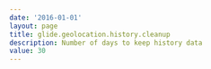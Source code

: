 ```yaml
---
date: '2016-01-01'
layout: page
title: glide.geolocation.history.cleanup
description: Number of days to keep history data 
value: 30 
---
```

